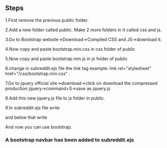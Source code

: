 <h2> Steps </h2>
<p>1.First remove the previous public folder.</p>
<p>2.Add a new folder called public. Make 2 more folders in it called css and js.</p>
<p>3.Go to Bootstrap website->Download->Compiled CSS and JS->download it.</p>
<p>4.Now copy and paste bootstrap.min.css in css folder of public</p>
<p>5.Now copy and paste bootstrap.min.js in js folder of public</p>
<p>6.change in subreddit.ejs file the link tag example:     link rel="stylesheet" href="/css/bootstrap.min.css" .</p>
<p>7.Go to jquery official site->download->click on download the compressed production jquery->command+S->save as jquery.js </p>
<p>8.Add this new jquery.js file to js folder in public.</p>
<p>9.In subreddit.ejs file write     <script src="/js/jquery.js"></script> </p>
<p>and below that write     <script src="/js/bootstrap.min.js"></script></p>
<p>And now you can use bootstrap.</p>

<h3> A bootstrap navbar has been added to subreddit.ejs </h3>
 
